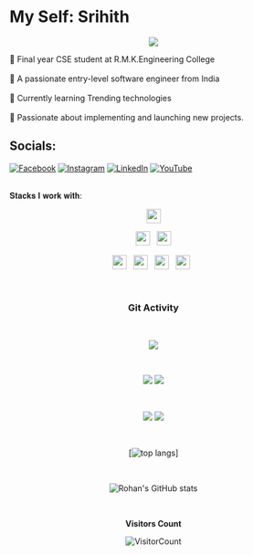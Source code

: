 # My Self: Srihith
<p align="center">
  <img src="https://readme-typing-svg.herokuapp.com?color=0d8eceF&size=30&center=true&vCenter=true&width=550&height=70&lines=Hey+There+👋,+I'm+Srihith;+An+Software+Engineer+;Loves+To+Learn+New+Things;">
</p>
 💫 Final year CSE student at R.M.K.Engineering College <br><br>💫 A passionate entry-level software engineer from India  <br><br>💫 Currently learning Trending technologies <br><br> 💫 Passionate about implementing and launching new projects.

## Socials:
[![Facebook](https://img.shields.io/badge/Facebook-%231877F2.svg?logo=Facebook&logoColor=white)](https://www.facebook.com/siddareedy.srihithreddy.5/) 
[![Instagram](https://img.shields.io/badge/Instagram-%23E4405F.svg?logo=Instagram&logoColor=white)](https://www.instagram.com/_.srihith863._/) 
[![LinkedIn](https://img.shields.io/badge/LinkedIn-%230077B5.svg?logo=linkedin&logoColor=white)](https://www.linkedin.com/in/srihith-reddy-siddareddy-181860204/?trk=public_profile_browsemap&originalSubdomain=in) 
[![YouTube](https://img.shields.io/badge/YouTube-%23FF0000.svg?logo=YouTube&logoColor=white)](https://www.youtube.com/channel/UC5O1ZmLH_jIBV70HMsUtlOA)


  <br/>
  <div>
𝐒𝐭𝐚𝐜𝐤𝐬 𝐈 𝐰𝐨𝐫𝐤 𝐰𝐢𝐭𝐡:

 
<p  align="center">
<img src="https://img.shields.io/badge/C%2B%2B-00599C?style=for-the-badge&logo=c%2B%2B&logoColor=white" height="25"/>  
  </p>
  
<p  align="center">
<img src="https://img.shields.io/badge/HTML5-E34F26?style=for-the-badge&logo=html5&logoColor=white" height="25"/>
  &nbsp;
<img src="https://img.shields.io/badge/CSS3-1572B6?style=for-the-badge&logo=css3&logoColor=white" height="25"/>  
 </p>
 <p  align="center">
<img src="https://img.shields.io/badge/JavaScript-323330?style=for-the-badge&logo=javascript&logoColor=F7DF1E" height="25"/>
  &nbsp;
   <img src="https://img.shields.io/badge/Django-092E20?style=for-the-badge&logo=django&logoColor=white" height="25"/>
  &nbsp;
<img src="https://img.shields.io/badge/Python-3776AB?style=for-the-badge&logo=python&logoColor=white" height="25"/>
  &nbsp;
<img src="https://img.shields.io/badge/Java-ED8B00?style=for-the-badge&logo=java&logoColor=white" height="25"/>  
  &nbsp;
  
  &nbsp;
 

 </p>
 
 
 
  
 

 </p>
 

<div align="center" width=100%>

<!-- ![](https://github-readme-stats.vercel.app/api?username=VictorVijayprasad&theme=prussian&hide_border=true&include_all_commits=true&count_private=false)<br/> -->
<!-- ![](https://github-readme-stats.vercel.app/api/top-langs/?username=VictorVijayprasad&theme=prussian&hide_border=true&include_all_commits=true&count_private=false&layout=compact) -->


### Git Activity

<br/>

<div align="center">
  
![](https://github-profile-summary-cards.vercel.app/api/cards/profile-details?username=srihith8&theme=github_dark)
  
<br/>

![](https://github-profile-summary-cards.vercel.app/api/cards/most-commit-language?username=srihith8&theme=github_dark)
![](https://github-profile-summary-cards.vercel.app/api/cards/stats?username=srihith8&theme=github_dark)
  
<br/>

![](https://github-profile-summary-cards.vercel.app/api/cards/repos-per-language?username=srihith8&theme=github_dark)
![](https://github-profile-summary-cards.vercel.app/api/cards/productive-time?username=srihith8&theme=github_dark)
  
<br/>

[![top langs](https://github-readme-stats.vercel.app/api/top-langs/?username=srihith8&layout=compact&theme=radical)]
  
<br/>

![Rohan's GitHub stats](https://github-readme-stats.vercel.app/api?username=srihith8&show_icons=true&theme=radical)
  
<br/>
  
</div>

**Visitors Count** 

![VisitorCount](https://profile-counter.glitch.me/{srihith8}/count.svg) </div>
